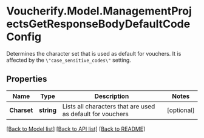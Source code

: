 # Voucherify.Model.ManagementProjectsGetResponseBodyDefaultCodeConfig
Determines the character set that is used as default for vouchers. It is affected by the `\"case_sensitive_codes\"` setting.

## Properties

Name | Type | Description | Notes
------------ | ------------- | ------------- | -------------
**Charset** | **string** | Lists all characters that are used as default for vouchers | [optional] 

[[Back to Model list]](../../README.md#documentation-for-models) [[Back to API list]](../../README.md#documentation-for-api-endpoints) [[Back to README]](../../README.md)

